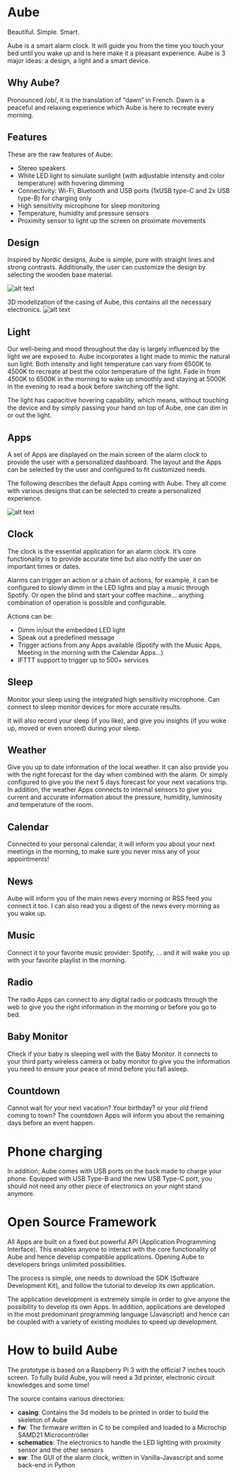 # Aube

Beautiful. Simple. Smart.

Aube is a smart alarm clock. It will guide you from the time you touch your bed until you wake up and is here make it a pleasant experience.
Aube is 3 major ideas: a design, a light and a smart device. 

## Why Aube?
Pronounced /ob/, it is the translation of “dawn” in French. Dawn is a peaceful and relaxing experience which Aube is here to recreate every morning.

## Features
These are the raw features of Aube:
- Stereo speakers
- White LED light to simulate sunlight (with adjustable intensity and color temperature) with hovering dimming
- Connectivity: Wi-Fi, Bluetooth and USB ports (1xUSB type-C and 2x USB type-B) for charging only
- High sensitivity microphone for sleep monitoring
- Temperature, humidity and pressure sensors
- Proximity sensor to light up the screen on proximate movements

## Design
Inspired by Nordic designs, Aube is simple, pure with straight lines and strong contrasts.
Additionally, the user can customize the design by selecting the wooden base material.

![alt text](https://github.com/blaizard/alarm/blob/master/docs/front.jpg?raw=true)

3D modelization of the casing of Aube, this contains all the necessary electronics.
![alt text](https://github.com/blaizard/alarm/blob/master/docs/3dmodel.png?raw=true)

## Light
Our well-being and mood throughout the day is largely influenced by the light we are exposed to. Aube incorporates a light made to mimic the natural sun light.
Both intensity and light temperature can vary from 6500K to 4500K to recreate at best the color temperature of the light. Fade in from 4500K to 6500K in the morning to wake up smoothly and staying at 5000K in the evening to read a book before switching off the light.

The light has capacitive hovering capability, which means, without touching the device and by simply passing your hand on top of Aube, one can dim in or out the light.

## Apps
A set of Apps are displayed on the main screen of the alarm clock to provide the user with a personalized dashboard. The layout and the Apps can be selected by the user and configured to fit customized needs.

The following describes the default Apps coming with Aube. They all come with various designs that can be selected to create a personalized experience.

![alt text](https://github.com/blaizard/alarm/blob/master/docs/apps.png?raw=true)

## Clock
The clock is the essential application for an alarm clock. It’s core functionality is to provide accurate time but also notify the user on important times or dates.

Alarms can trigger an action or a chain of actions, for example, it can be configured to slowly dimm in the LED lights and play a music through Spotify. Or open the blind and start your coffee machine… anything combination of operation is possible and configurable.

Actions can be:
- Dimm in/out the embedded LED light
- Speak out a predefined message
- Trigger actions from any Apps available (Spotify with the Music Apps, Meeting in the morning with the Calendar Apps…)
- IFTTT support to trigger up to 500+ services

## Sleep
Monitor your sleep using the integrated high sensitivity microphone. Can connect to sleep monitor devices for more accurate results.

It will also record your sleep (if you like), and give you insights (if you woke up, moved or even snored) during your sleep.

## Weather
Give you up to date information of the local weather. It can also provide you with the right forecast for the day when combined with the alarm. Or simply configured to give you the next 5 days forecast for your next vacations trip.
In addition, the weather Apps connects to internal sensors to give you current and accurate information about the pressure, humidity, luminosity and temperature of the room.

## Calendar
Connected to your personal calendar, it will inform you about your next meetings in the morning, to make sure you never miss any of your appointments!

## News
Aube will inform you of the main news every morning or RSS feed you connect it too. I can also read you a digest of the news every morning as you wake up.

## Music
Connect it to your favorite music provider: Spotify, … and it will wake you up with your favorite playlist in the morning.

## Radio
The radio Apps can connect to any digital radio or podcasts through the web to give you the right information in the morning or before you go to bed.

## Baby Monitor
Check if your baby is sleeping well with the Baby Monitor. It connects to your third party wireless camera or baby monitor to give you the information you need to ensure your peace of mind before you fall asleep.

## Countdown
Cannot wait for your next vacation? Your birthday? or your old friend coming to town? The countdown Apps will inform you about the remaining days before an event happen.

# Phone charging
In addition, Aube comes with USB ports on the back made to charge your phone. Equipped with USB Type-B and the new USB Type-C port, you should not need any other piece of electronics on your night stand anymore.

# Open Source Framework
All Apps are built on a fixed but powerful API (Application Programming Interface). This enables anyone to interact with the core functionality of Aube and hence develop compatible applications. Opening Aube to developers brings unlimited possibilities.

The process is simple, one needs to download the SDK (Software Development Kit), and follow the tutorial to develop its own application.

The application development is extremely simple in order to give anyone the possibility to develop its own Apps. In addition, applications are developed in the most predominant programming language (Javascript) and hence can be coupled with a variety of existing modules to speed up development.

# How to build Aube

The prototype is based on a Raspberry Pi 3 with the official 7 inches touch screen.
To fully build Aube, you will need a 3d printer, electronic circuit knowledges and some time!

The source contains various directories:
- **casing**: Contains the 3d models to be printed in order to build the skeleton of Aube
- **fw**: The firmware written in C to be compiled and loaded to a Microchip SAMD21 Microcontroller
- **schematics**: The electronics to handle the LED lighting with proximity sensor and the other sensors
- **sw**: The GUI of the alarm clock, written in Vanilla-Javascript and some back-end in Python
